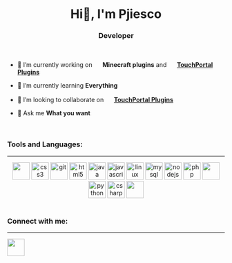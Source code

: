 <h1 align="center">Hi👋, I'm Pjiesco</h1>
<h3 align="center">Developer</h3>

<br/>

- 🔭 I’m currently working on <img height="16" with="16" src="https://www.minecraft.net/etc.clientlibs/minecraft/clientlibs/main/resources/favicon.ico"> **Minecraft plugins** and <img  height="16" with="16" src="https://lh3.googleusercontent.com/AOwpahHw4QKlQJgSNGuUaAR2z3RrQSd07EWqow4eo4nqZX_GIF7HWsWcXTfHnM4pQ9M"> **[TouchPortal Plugins][TP_Website]**

- 🌱 I’m currently learning **Everything**

- 👯 I’m looking to collaborate on <img  height="16" with="16" src="https://lh3.googleusercontent.com/AOwpahHw4QKlQJgSNGuUaAR2z3RrQSd07EWqow4eo4nqZX_GIF7HWsWcXTfHnM4pQ9M"> **[TouchPortal Plugins][TP_Website]**

- 💬 Ask me **What you want**

<!-- - 📫 How to reach me **** -->

<br/>

<h3>Tools and Languages:</h3>
<hr/>

<div align="center" id="toolsAndLanguages">
    <!-- visual studio code -->
    <img height="40" with="40" src="https://secrethub.io/img/vs-code.svg">
    <!-- css -->
    <img src="https://devicons.github.io/devicon/devicon.git/icons/css3/css3-original-wordmark.svg" alt="css3" width="40" height="40"/>
    <!-- git -->
    <img src="https://www.vectorlogo.zone/logos/git-scm/git-scm-icon.svg" alt="git" width="40" height="40"/> 
    <!-- html -->
    <img src="https://devicons.github.io/devicon/devicon.git/icons/html5/html5-original-wordmark.svg" alt="html5" width="40" height="40"/> 
    <!-- java -->
    <img src="https://devicons.github.io/devicon/devicon.git/icons/java/java-original-wordmark.svg" alt="java" width="40" height="40"/> 
    <!-- javascript -->
    <img src="https://devicons.github.io/devicon/devicon.git/icons/javascript/javascript-original.svg" alt="javascript" width="40" height="40"/> 
    <!-- linux -->
    <img src="https://devicons.github.io/devicon/devicon.git/icons/linux/linux-original.svg" alt="linux" width="40" height="40"/> 
    <!-- mysql -->
    <img src="https://devicons.github.io/devicon/devicon.git/icons/mysql/mysql-original-wordmark.svg" alt="mysql" width="40" height="40"/> 
    <!-- nodejs -->
    <img src="https://devicons.github.io/devicon/devicon.git/icons/nodejs/nodejs-original-wordmark.svg" alt="nodejs" width="40" height="40"/> 
    <!-- php -->
    <img src="https://devicons.github.io/devicon/devicon.git/icons/php/php-original.svg" alt="php" width="40" height="40"/> 
    <!-- intellij -->
    <img height="40" with="40" src="https://resources.jetbrains.com/storage/products/intellij-idea/img/meta/intellij-idea_logo_300x300.png">
    <!-- python -->
    <img src="https://devicons.github.io/devicon/devicon.git/icons/python/python-original.svg" alt="python" width="40" height="40"/>
    <!-- csharp -->
    <img src="https://devicons.github.io/devicon/devicon.git/icons/csharp/csharp-original.svg" alt="csharp" width="40" height="40"/> 
    <!-- visual studio -->
    <img height="40" with="40" src="https://vignette.wikia.nocookie.net/logopedia/images/6/62/Brand_Visual_Studio_Win_2019.svg/revision/latest/scale-to-width-down/340?cb=20191019024151">
</div>

<br/>

<h3>Connect with me:</h3>
<hr/>
<div align="left" id="Connect icons">
    <!-- twitter -->
    <a href="https://twitter.com/Pjiesco" target="_blank"><img src="https://simpleicons.org/icons/twitter.svg" height="40" with="40"></a>
</div>



[TP_Website]: https://www.touch-portal.com/